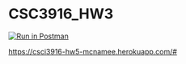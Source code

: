 # CSC3916_HW3
 [![Run in Postman](https://run.pstmn.io/button.svg)](https://god.postman.co/run-collection/2c66a6e622a449809ae7?action=collection%2Fimport&env%5BMcNamee_HW3%5D=W3sia2V5IjoiIiwidmFsdWUiOiIiLCJlbmFibGVkIjpmYWxzZX0seyJrZXkiOiJ0b2tlbiIsInZhbHVlIjoiIiwiZW5hYmxlZCI6dHJ1ZX0seyJrZXkiOiJ2YXJpYWJsZV9rZXkiLCJ2YWx1ZSI6IiIsImVuYWJsZWQiOnRydWV9LHsia2V5Ijoia2V5X3Rva2VuIiwidmFsdWUiOiIiLCJlbmFibGVkIjp0cnVlfV0=)
 
 https://csci3916-hw5-mcnamee.herokuapp.com/#

